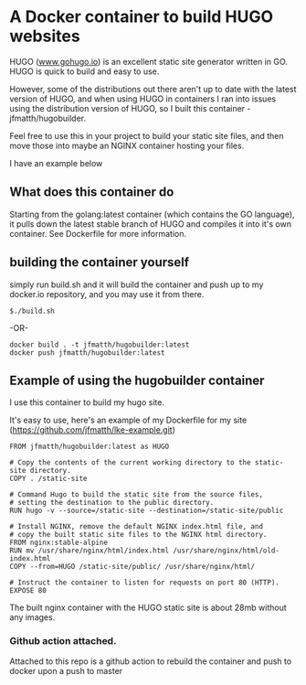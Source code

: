 # A Docker container to build HUGO websites

HUGO (www.gohugo.io) is an excellent static site generator written in GO.  HUGO is quick to build and easy to use.

However, some of the distributions out there aren't up to date with the latest version of HUGO, and when using HUGO in containers I ran into issues using the distribution version of HUGO, so I built this container - jfmatth/hugobuilder.

Feel free to use this in your project to build your static site files, and then move those into maybe an NGINX container hosting your files.

I have an example below

## What does this container do

Starting from the golang:latest container (which contains the GO language), it pulls down the latest stable branch of HUGO and compiles it into it's own container.  See Dockerfile for more information.


## building the container yourself

simply run build.sh and it will build the container and push up to my docker.io repository, and you may use it from there.

```
$./build.sh
```

-OR-

```
docker build . -t jfmatth/hugobuilder:latest
docker push jfmatth/hugobuilder:latest
```

## Example of using the hugobuilder container

I use this container to build my hugo site.

It's easy to use, here's an example of my Dockerfile for my site (https://github.com/jfmatth/lke-example.git)

```
FROM jfmatth/hugobuilder:latest as HUGO

# Copy the contents of the current working directory to the static-site directory.
COPY . /static-site

# Command Hugo to build the static site from the source files,
# setting the destination to the public directory.
RUN hugo -v --source=/static-site --destination=/static-site/public

# Install NGINX, remove the default NGINX index.html file, and
# copy the built static site files to the NGINX html directory.
FROM nginx:stable-alpine
RUN mv /usr/share/nginx/html/index.html /usr/share/nginx/html/old-index.html
COPY --from=HUGO /static-site/public/ /usr/share/nginx/html/

# Instruct the container to listen for requests on port 80 (HTTP).
EXPOSE 80
```

The built nginx container with the HUGO static site is about 28mb without any images.

### Github action attached.

Attached to this repo is a github action to rebuild the container and push to docker upon a push to master

